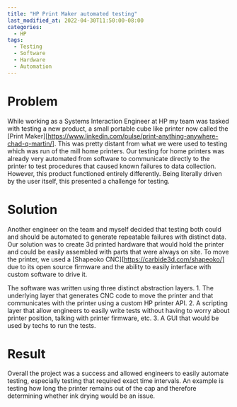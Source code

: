 ```yaml
---
title: "HP Print Maker automated testing"
last_modified_at: 2022-04-30T11:50:00-08:00
categories:
  - HP
tags:
  - Testing
  - Software
  - Hardware
  - Automation
---
```


# Problem
While working as a Systems Interaction Engineer at HP my team was tasked with testing a new product, a small portable cube like printer now called the [Print Maker][https://www.linkedin.com/pulse/print-anything-anywhere-chad-q-martin/]. This was pretty distant from what we were used to testing which was run of the mill home printers. Our testing for home printers was already very automated from software to communicate directly to the printer to test procedures that caused known failures to data collection. However, this product functioned entirely differently. Being literally driven by the user itself, this presented a challenge for testing.

# Solution
Another engineer on the team and myself decided that testing both could and should be automated to generate repeatable failures with distinct data. Our solution was to create 3d printed hardware that would hold the printer and could be easily assembled with parts that were always on site. To move the printer, we used a [Shapeoko CNC][https://carbide3d.com/shapeoko/] due to its open source firmware and the ability to easily interface with custom software to drive it.

The software was written using three distinct abstraction layers. 1. The underlying layer that generates CNC code to move the printer and that communicates with the printer using a custom HP printer API. 2. A scripting layer that allow engineers to easily write tests without having to worry about printer position, talking with printer firmware, etc. 3. A GUI that would be used by techs to run the tests.

# Result
Overall the project was a success and allowed engineers to easily automate testing, especially testing that required exact time intervals. An example is testing how long the printer remains out of the cap and therefore determining whether ink drying would be an issue.
